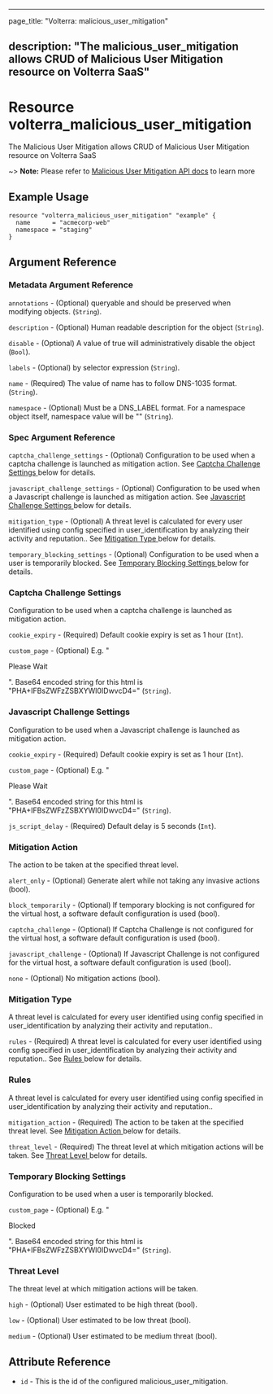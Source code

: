 ---

page_title: "Volterra: malicious_user_mitigation"

description: "The malicious_user_mitigation allows CRUD of Malicious User Mitigation resource on Volterra SaaS"
---------------------------------------------------------------------------------------------------------------

Resource volterra_malicious_user_mitigation
===========================================

The Malicious User Mitigation allows CRUD of Malicious User Mitigation resource on Volterra SaaS

~> **Note:** Please refer to [Malicious User Mitigation API docs](https://volterra.io/docs/api/malicious-user-mitigation) to learn more

Example Usage
-------------

```hcl
resource "volterra_malicious_user_mitigation" "example" {
  name      = "acmecorp-web"
  namespace = "staging"
}

```

Argument Reference
------------------

### Metadata Argument Reference

`annotations` - (Optional) queryable and should be preserved when modifying objects. (`String`).

`description` - (Optional) Human readable description for the object (`String`).

`disable` - (Optional) A value of true will administratively disable the object (`Bool`).

`labels` - (Optional) by selector expression (`String`).

`name` - (Required) The value of name has to follow DNS-1035 format. (`String`).

`namespace` - (Optional) Must be a DNS_LABEL format. For a namespace object itself, namespace value will be "" (`String`).

### Spec Argument Reference

`captcha_challenge_settings` - (Optional) Configuration to be used when a captcha challenge is launched as mitigation action. See [Captcha Challenge Settings ](#captcha-challenge-settings) below for details.

`javascript_challenge_settings` - (Optional) Configuration to be used when a Javascript challenge is launched as mitigation action. See [Javascript Challenge Settings ](#javascript-challenge-settings) below for details.

`mitigation_type` - (Optional) A threat level is calculated for every user identified using config specified in user_identification by analyzing their activity and reputation.. See [Mitigation Type ](#mitigation-type) below for details.

`temporary_blocking_settings` - (Optional) Configuration to be used when a user is temporarily blocked. See [Temporary Blocking Settings ](#temporary-blocking-settings) below for details.

### Captcha Challenge Settings

Configuration to be used when a captcha challenge is launched as mitigation action.

`cookie_expiry` - (Required) Default cookie expiry is set as 1 hour (`Int`).

`custom_page` - (Optional) E.g. "<p> Please Wait </p>". Base64 encoded string for this html is "PHA+IFBsZWFzZSBXYWl0IDwvcD4=" (`String`).

### Javascript Challenge Settings

Configuration to be used when a Javascript challenge is launched as mitigation action.

`cookie_expiry` - (Required) Default cookie expiry is set as 1 hour (`Int`).

`custom_page` - (Optional) E.g. "<p> Please Wait </p>". Base64 encoded string for this html is "PHA+IFBsZWFzZSBXYWl0IDwvcD4=" (`String`).

`js_script_delay` - (Required) Default delay is 5 seconds (`Int`).

### Mitigation Action

The action to be taken at the specified threat level.

`alert_only` - (Optional) Generate alert while not taking any invasive actions (bool).

`block_temporarily` - (Optional) If temporary blocking is not configured for the virtual host, a software default configuration is used (bool).

`captcha_challenge` - (Optional) If Captcha Challenge is not configured for the virtual host, a software default configuration is used (bool).

`javascript_challenge` - (Optional) If Javascript Challenge is not configured for the virtual host, a software default configuration is used (bool).

`none` - (Optional) No mitigation actions (bool).

### Mitigation Type

A threat level is calculated for every user identified using config specified in user_identification by analyzing their activity and reputation..

`rules` - (Required) A threat level is calculated for every user identified using config specified in user_identification by analyzing their activity and reputation.. See [Rules ](#rules) below for details.

### Rules

A threat level is calculated for every user identified using config specified in user_identification by analyzing their activity and reputation..

`mitigation_action` - (Required) The action to be taken at the specified threat level. See [Mitigation Action ](#mitigation-action) below for details.

`threat_level` - (Required) The threat level at which mitigation actions will be taken. See [Threat Level ](#threat-level) below for details.

### Temporary Blocking Settings

Configuration to be used when a user is temporarily blocked.

`custom_page` - (Optional) E.g. "<p> Blocked </p>". Base64 encoded string for this html is "PHA+IFBsZWFzZSBXYWl0IDwvcD4=" (`String`).

### Threat Level

The threat level at which mitigation actions will be taken.

`high` - (Optional) User estimated to be high threat (bool).

`low` - (Optional) User estimated to be low threat (bool).

`medium` - (Optional) User estimated to be medium threat (bool).

Attribute Reference
-------------------

-	`id` - This is the id of the configured malicious_user_mitigation.
